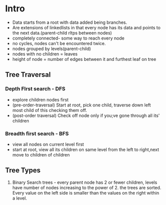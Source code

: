 # Intro
- Data starts from a root with data added being branches.
- Are extensions of linkedlists in that every node has its data and points to the next data.(parent-child rltps between nodes)
- completely connected- some way to reach every node
- no cycles, nodes can't be encountered twice.
- nodes grouped by levels(parent-child)
- nodes with no children = leaves
- height of node = number of edges between it and furthest leaf on tree

## Tree Traversal
### Depth FIrst search - DFS
- explore children nodes first
- (pre-order-traversal) Start at root, pick one child, traverse down left most child of this checking them off.
- (post-order traversal) Check off node only if you;ve gone through all its' children


### Breadth first search - BFS
- view all nodes on current level first
- start at root, view all its children on same level from the left to right,next move to children of children

## Tree Types
1. Binary Search trees - every parent node has 2 or fewer children, levels have number of nodes increasing to the power of 2. the trees are sorted. Every value on the left side is smaller than the values on the right within a level.
